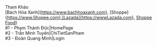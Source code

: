 Tham Khảo\
[Bách Hóa Xanh]{https://www.bachhoaxanh.com}, [Shoppe]{https://www.Shopee.com},[Lazada]{https://wwwLazada.com}, [Shoppe Food](https://shopeefood.vn)}\
#1 - Phạm Thành Đức|HomePage\
#2 - Trần Minh Tuyên|ChiTietSanPham\
#3 - Đoàn Quang Minh|Login
